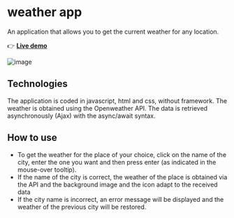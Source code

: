 # weather app

An application that allows you to get the current weather for any location.

👉 [**Live demo**](http://phpstack-749317-2526881.cloudwaysapps.com/)

![image](https://user-images.githubusercontent.com/45925914/176819624-22c531cb-af51-43b7-92de-e7934b254acf.png)

## Technologies

The application is coded in javascript, html and css, without framework. The weather is obtained using the Openweather API. The data is retrieved asynchronously (Ajax) with the async/await syntax.

## How to use
- To get the weather for the place of your choice, click on the name of the city, enter the one you want and then press enter (as indicated in the mouse-over tooltip).
- If the name of the city is correct, the weather of the place is obtained via the API and the background image and the icon adapt to the received data
- If the city name is incorrect, an error message will be displayed and the weather of the previous city will be restored.
